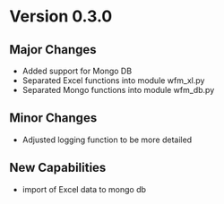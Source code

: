 # Version 0.3.0

## Major Changes

- Added support for Mongo DB
- Separated Excel functions into module wfm_xl.py
- Separated Mongo functions into module wfm_db.py

## Minor Changes

- Adjusted logging function to be more detailed

## New Capabilities

- import of Excel data to mongo db
